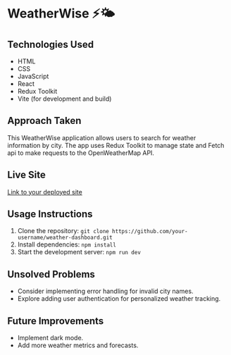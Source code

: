 # WeatherWise ⚡️🌤️

## Technologies Used
- HTML
- CSS
- JavaScript
- React
- Redux Toolkit
- Vite (for development and build)

## Approach Taken
This WeatherWise application allows users to search for weather information by city. The app uses Redux Toolkit to manage state and Fetch api to make requests to the OpenWeatherMap API.

## Live Site
[Link to your deployed site](https://your-deployed-site-url)

## Usage Instructions
1. Clone the repository: `git clone https://github.com/your-username/weather-dashboard.git`
2. Install dependencies: `npm install`
3. Start the development server: `npm run dev`

## Unsolved Problems
- Consider implementing error handling for invalid city names.
- Explore adding user authentication for personalized weather tracking.

## Future Improvements
- Implement dark mode.
- Add more weather metrics and forecasts.
